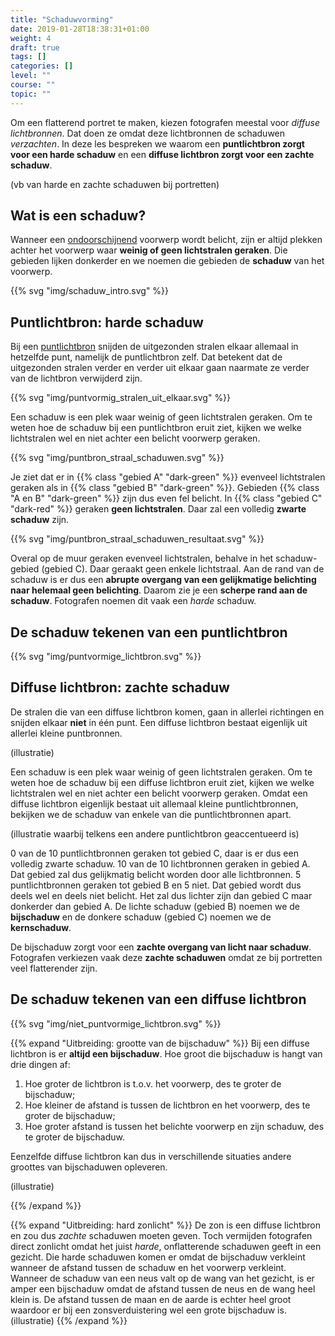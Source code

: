 ```yaml
---
title: "Schaduwvorming"
date: 2019-01-28T18:38:31+01:00
weight: 4
draft: true
tags: []
categories: []
level: ""
course: ""
topic: ""
---
```

Om een flatterend portret te maken, kiezen fotografen meestal voor *diffuse
lichtbronnen*. Dat doen ze omdat deze lichtbronnen de schaduwen *verzachten*.
In deze les bespreken we waarom een **puntlichtbron zorgt voor een harde
schaduw** en een **diffuse lichtbron zorgt voor een zachte schaduw**.

(vb van harde en zachte schaduwen bij portretten)

## Wat is een schaduw?
Wanneer een [ondoorschijnend](../kleuren_spiegels_vensters#licht-doorlaten)
voorwerp wordt belicht, zijn er altijd plekken achter
het voorwerp waar **weinig of geen lichtstralen geraken**. Die gebieden lijken donkerder en we noemen die gebieden de **schaduw** van het voorwerp.

{{% svg "img/schaduw_intro.svg" %}}

## Puntlichtbron: harde schaduw
Bij een [puntlichtbron](../lichtbronnen#puntvormige-en-diffuse-lichtbronnen)
snijden de uitgezonden stralen elkaar allemaal in hetzelfde punt, namelijk de puntlichtbron zelf. Dat betekent
dat de uitgezonden stralen verder en verder uit elkaar gaan naarmate ze verder
van de lichtbron verwijderd zijn.

{{% svg "img/puntvormig_stralen_uit_elkaar.svg" %}}

Een schaduw is een plek waar weinig of geen lichtstralen geraken. Om te weten hoe de schaduw bij een puntlichtbron eruit ziet, kijken we welke lichtstralen wel en niet achter een belicht voorwerp geraken.

{{% svg "img/puntbron_straal_schaduwen.svg" %}}

Je ziet dat er in {{% class "gebied A" "dark-green" %}} evenveel lichtstralen
geraken als in {{% class "gebied B" "dark-green" %}}. Gebieden {{% class "A en B" "dark-green" %}} zijn dus even fel belicht. In
{{% class "gebied C" "dark-red" %}} geraken **geen lichtstralen**. Daar zal
een volledig **zwarte schaduw** zijn.

{{% svg "img/puntbron_straal_schaduwen_resultaat.svg" %}}

Overal op de muur geraken evenveel lichtstralen, behalve in het schaduw-gebied (gebied C). Daar geraakt geen enkele lichtstraal. Aan de rand van de schaduw is er dus een **abrupte overgang van een gelijkmatige belichting naar helemaal geen belichting**. Daarom zie je een **scherpe rand aan de schaduw**. Fotografen noemen dit vaak een *harde* schaduw.

## De schaduw tekenen van een puntlichtbron
{{% svg "img/puntvormige_lichtbron.svg" %}}

## Diffuse lichtbron: zachte schaduw
De stralen die van een diffuse lichtbron komen, gaan in allerlei richtingen en snijden elkaar **niet** in één punt. Een diffuse lichtbron bestaat eigenlijk uit allerlei kleine puntbronnen.

(illustratie)

Een schaduw is een plek waar weinig of geen lichtstralen geraken. Om te weten hoe de schaduw bij een diffuse lichtbron eruit ziet, kijken we welke lichtstralen wel en niet achter een belicht voorwerp geraken. Omdat een diffuse lichtbron eigenlijk bestaat uit allemaal kleine puntlichtbronnen, bekijken we de schaduw van enkele van die puntlichtbronnen apart.

(illustratie waarbij telkens een andere puntlichtbron geaccentueerd is)

0 van de 10 puntlichtbronnen geraken tot gebied C, daar is er dus een volledig zwarte schaduw. 10 van de 10 lichtbronnen geraken in gebied A. Dat gebied zal dus gelijkmatig belicht worden door alle lichtbronnen. 5 puntlichtbronnen geraken tot gebied B en 5 niet. Dat gebied wordt dus deels wel en deels niet belicht. Het zal dus lichter zijn dan gebied C maar donkerder dan gebied A. De lichte schaduw (gebied B) noemen we de **bijschaduw** en de donkere schaduw (gebied C) noemen we de **kernschaduw**.

De bijschaduw zorgt voor een **zachte overgang van licht naar schaduw**. Fotografen verkiezen vaak deze **zachte schaduwen** omdat ze bij portretten veel flatterender zijn.

## De schaduw tekenen van een diffuse lichtbron

{{% svg "img/niet_puntvormige_lichtbron.svg" %}}

{{% expand "Uitbreiding: grootte van de bijschaduw" %}}
Bij een diffuse lichtbron is er **altijd een bijschaduw**. Hoe groot die bijschaduw is hangt van drie dingen af:

1. Hoe groter de lichtbron is t.o.v. het voorwerp, des te groter de bijschaduw;
2. Hoe kleiner de afstand is tussen de lichtbron en het voorwerp, des te groter de bijschaduw;
3. Hoe groter afstand is tussen het belichte voorwerp en zijn schaduw, des te groter de bijschaduw.

Eenzelfde diffuse lichtbron kan dus in verschillende situaties andere groottes van bijschaduwen opleveren.

(illustratie)

{{% /expand %}}

{{% expand "Uitbreiding: hard zonlicht" %}}
De zon is een diffuse lichtbron en zou dus *zachte* schaduwen moeten geven. Toch vermijden fotografen direct zonlicht omdat het juist *harde*, onflatterende schaduwen geeft in een gezicht. Die harde schaduwen komen er omdat de bijschaduw verkleint wanneer de afstand tussen de schaduw en het voorwerp verkleint. Wanneer de schaduw van een neus valt op de wang van het gezicht, is er amper een bijschaduw omdat de afstand tussen de neus en de wang heel klein is. De afstand tussen de maan en de aarde is echter heel groot waardoor er bij een zonsverduistering wel een grote bijschaduw is.
(illustratie)
{{% /expand %}}
